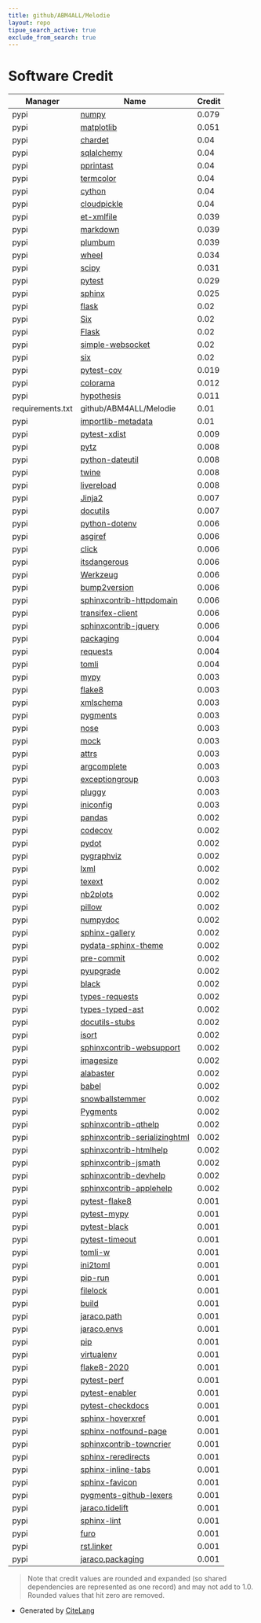 ```yaml
---
title: github/ABM4ALL/Melodie
layout: repo
tipue_search_active: true
exclude_from_search: true
---
```

# Software Credit

|Manager|Name|Credit|
|-------|----|------|
|pypi|[numpy](https://www.numpy.org)|0.079|
|pypi|[matplotlib](https://matplotlib.org)|0.051|
|pypi|[chardet](https://github.com/chardet/chardet)|0.04|
|pypi|[sqlalchemy](https://www.sqlalchemy.org)|0.04|
|pypi|[pprintast](https://github.com/clarketm/pprintast)|0.04|
|pypi|[termcolor](http://pypi.python.org/pypi/termcolor)|0.04|
|pypi|[cython](http://cython.org/)|0.04|
|pypi|[cloudpickle](https://github.com/cloudpipe/cloudpickle)|0.04|
|pypi|[et-xmlfile](https://pypi.org/project/et-xmlfile)|0.039|
|pypi|[markdown](https://pypi.org/project/markdown)|0.039|
|pypi|[plumbum](https://pypi.org/project/plumbum)|0.039|
|pypi|[wheel](https://pypi.org/project/wheel)|0.034|
|pypi|[scipy](https://scipy.org/)|0.031|
|pypi|[pytest](https://docs.pytest.org/en/latest/)|0.029|
|pypi|[sphinx](https://www.sphinx-doc.org/)|0.025|
|pypi|[flask](https://palletsprojects.com/p/flask)|0.02|
|pypi|[Six](https://pypi.org/project/Six)|0.02|
|pypi|[Flask](https://pypi.org/project/Flask)|0.02|
|pypi|[simple-websocket](https://pypi.org/project/simple-websocket)|0.02|
|pypi|[six](https://pypi.org/project/six)|0.02|
|pypi|[pytest-cov](https://pypi.org/project/pytest-cov)|0.019|
|pypi|[colorama](https://pypi.org/project/colorama)|0.012|
|pypi|[hypothesis](https://pypi.org/project/hypothesis)|0.011|
|requirements.txt|github/ABM4ALL/Melodie|0.01|
|pypi|[importlib-metadata](https://pypi.org/project/importlib-metadata)|0.01|
|pypi|[pytest-xdist](https://pypi.org/project/pytest-xdist)|0.009|
|pypi|[pytz](https://pypi.org/project/pytz)|0.008|
|pypi|[python-dateutil](https://pypi.org/project/python-dateutil)|0.008|
|pypi|[twine](https://pypi.org/project/twine)|0.008|
|pypi|[livereload](https://pypi.org/project/livereload)|0.008|
|pypi|[Jinja2](https://pypi.org/project/Jinja2)|0.007|
|pypi|[docutils](https://pypi.org/project/docutils)|0.007|
|pypi|[python-dotenv](https://pypi.org/project/python-dotenv)|0.006|
|pypi|[asgiref](https://pypi.org/project/asgiref)|0.006|
|pypi|[click](https://pypi.org/project/click)|0.006|
|pypi|[itsdangerous](https://pypi.org/project/itsdangerous)|0.006|
|pypi|[Werkzeug](https://pypi.org/project/Werkzeug)|0.006|
|pypi|[bump2version](https://pypi.org/project/bump2version)|0.006|
|pypi|[sphinxcontrib-httpdomain](https://pypi.org/project/sphinxcontrib-httpdomain)|0.006|
|pypi|[transifex-client](https://pypi.org/project/transifex-client)|0.006|
|pypi|[sphinxcontrib-jquery](https://pypi.org/project/sphinxcontrib-jquery)|0.006|
|pypi|[packaging](https://pypi.org/project/packaging)|0.004|
|pypi|[requests](https://pypi.org/project/requests)|0.004|
|pypi|[tomli](https://pypi.org/project/tomli)|0.004|
|pypi|[mypy](https://pypi.org/project/mypy)|0.003|
|pypi|[flake8](https://pypi.org/project/flake8)|0.003|
|pypi|[xmlschema](https://pypi.org/project/xmlschema)|0.003|
|pypi|[pygments](https://pypi.org/project/pygments)|0.003|
|pypi|[nose](https://pypi.org/project/nose)|0.003|
|pypi|[mock](https://pypi.org/project/mock)|0.003|
|pypi|[attrs](https://pypi.org/project/attrs)|0.003|
|pypi|[argcomplete](https://pypi.org/project/argcomplete)|0.003|
|pypi|[exceptiongroup](https://pypi.org/project/exceptiongroup)|0.003|
|pypi|[pluggy](https://pypi.org/project/pluggy)|0.003|
|pypi|[iniconfig](https://pypi.org/project/iniconfig)|0.003|
|pypi|[pandas](https://pandas.pydata.org)|0.002|
|pypi|[codecov](https://pypi.org/project/codecov)|0.002|
|pypi|[pydot](https://pypi.org/project/pydot)|0.002|
|pypi|[pygraphviz](https://pypi.org/project/pygraphviz)|0.002|
|pypi|[lxml](https://pypi.org/project/lxml)|0.002|
|pypi|[texext](https://pypi.org/project/texext)|0.002|
|pypi|[nb2plots](https://pypi.org/project/nb2plots)|0.002|
|pypi|[pillow](https://pypi.org/project/pillow)|0.002|
|pypi|[numpydoc](https://pypi.org/project/numpydoc)|0.002|
|pypi|[sphinx-gallery](https://pypi.org/project/sphinx-gallery)|0.002|
|pypi|[pydata-sphinx-theme](https://pypi.org/project/pydata-sphinx-theme)|0.002|
|pypi|[pre-commit](https://pypi.org/project/pre-commit)|0.002|
|pypi|[pyupgrade](https://pypi.org/project/pyupgrade)|0.002|
|pypi|[black](https://pypi.org/project/black)|0.002|
|pypi|[types-requests](https://pypi.org/project/types-requests)|0.002|
|pypi|[types-typed-ast](https://pypi.org/project/types-typed-ast)|0.002|
|pypi|[docutils-stubs](https://pypi.org/project/docutils-stubs)|0.002|
|pypi|[isort](https://pypi.org/project/isort)|0.002|
|pypi|[sphinxcontrib-websupport](https://pypi.org/project/sphinxcontrib-websupport)|0.002|
|pypi|[imagesize](https://pypi.org/project/imagesize)|0.002|
|pypi|[alabaster](https://pypi.org/project/alabaster)|0.002|
|pypi|[babel](https://pypi.org/project/babel)|0.002|
|pypi|[snowballstemmer](https://pypi.org/project/snowballstemmer)|0.002|
|pypi|[Pygments](https://pypi.org/project/Pygments)|0.002|
|pypi|[sphinxcontrib-qthelp](https://pypi.org/project/sphinxcontrib-qthelp)|0.002|
|pypi|[sphinxcontrib-serializinghtml](https://pypi.org/project/sphinxcontrib-serializinghtml)|0.002|
|pypi|[sphinxcontrib-htmlhelp](https://pypi.org/project/sphinxcontrib-htmlhelp)|0.002|
|pypi|[sphinxcontrib-jsmath](https://pypi.org/project/sphinxcontrib-jsmath)|0.002|
|pypi|[sphinxcontrib-devhelp](https://pypi.org/project/sphinxcontrib-devhelp)|0.002|
|pypi|[sphinxcontrib-applehelp](https://pypi.org/project/sphinxcontrib-applehelp)|0.002|
|pypi|[pytest-flake8](https://pypi.org/project/pytest-flake8)|0.001|
|pypi|[pytest-mypy](https://pypi.org/project/pytest-mypy)|0.001|
|pypi|[pytest-black](https://pypi.org/project/pytest-black)|0.001|
|pypi|[pytest-timeout](https://pypi.org/project/pytest-timeout)|0.001|
|pypi|[tomli-w](https://pypi.org/project/tomli-w)|0.001|
|pypi|[ini2toml](https://pypi.org/project/ini2toml)|0.001|
|pypi|[pip-run](https://pypi.org/project/pip-run)|0.001|
|pypi|[filelock](https://pypi.org/project/filelock)|0.001|
|pypi|[build](https://pypi.org/project/build)|0.001|
|pypi|[jaraco.path](https://pypi.org/project/jaraco.path)|0.001|
|pypi|[jaraco.envs](https://pypi.org/project/jaraco.envs)|0.001|
|pypi|[pip](https://pypi.org/project/pip)|0.001|
|pypi|[virtualenv](https://pypi.org/project/virtualenv)|0.001|
|pypi|[flake8-2020](https://pypi.org/project/flake8-2020)|0.001|
|pypi|[pytest-perf](https://pypi.org/project/pytest-perf)|0.001|
|pypi|[pytest-enabler](https://pypi.org/project/pytest-enabler)|0.001|
|pypi|[pytest-checkdocs](https://pypi.org/project/pytest-checkdocs)|0.001|
|pypi|[sphinx-hoverxref](https://pypi.org/project/sphinx-hoverxref)|0.001|
|pypi|[sphinx-notfound-page](https://pypi.org/project/sphinx-notfound-page)|0.001|
|pypi|[sphinxcontrib-towncrier](https://pypi.org/project/sphinxcontrib-towncrier)|0.001|
|pypi|[sphinx-reredirects](https://pypi.org/project/sphinx-reredirects)|0.001|
|pypi|[sphinx-inline-tabs](https://pypi.org/project/sphinx-inline-tabs)|0.001|
|pypi|[sphinx-favicon](https://pypi.org/project/sphinx-favicon)|0.001|
|pypi|[pygments-github-lexers](https://pypi.org/project/pygments-github-lexers)|0.001|
|pypi|[jaraco.tidelift](https://pypi.org/project/jaraco.tidelift)|0.001|
|pypi|[sphinx-lint](https://pypi.org/project/sphinx-lint)|0.001|
|pypi|[furo](https://pypi.org/project/furo)|0.001|
|pypi|[rst.linker](https://pypi.org/project/rst.linker)|0.001|
|pypi|[jaraco.packaging](https://pypi.org/project/jaraco.packaging)|0.001|


> Note that credit values are rounded and expanded (so shared dependencies are represented as one record) and may not add to 1.0. Rounded values that hit zero are removed.


- Generated by [CiteLang](https://github.com/vsoch/citelang)
